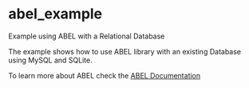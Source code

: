 # abel_example
Example using ABEL with a Relational Database 

The example shows how to use ABEL library with an existing Database using MySQL and SQLite.

To learn more about ABEL check the [ABEL Documentation](https://www.eiffel.org/doc/solutions/ABEL)





